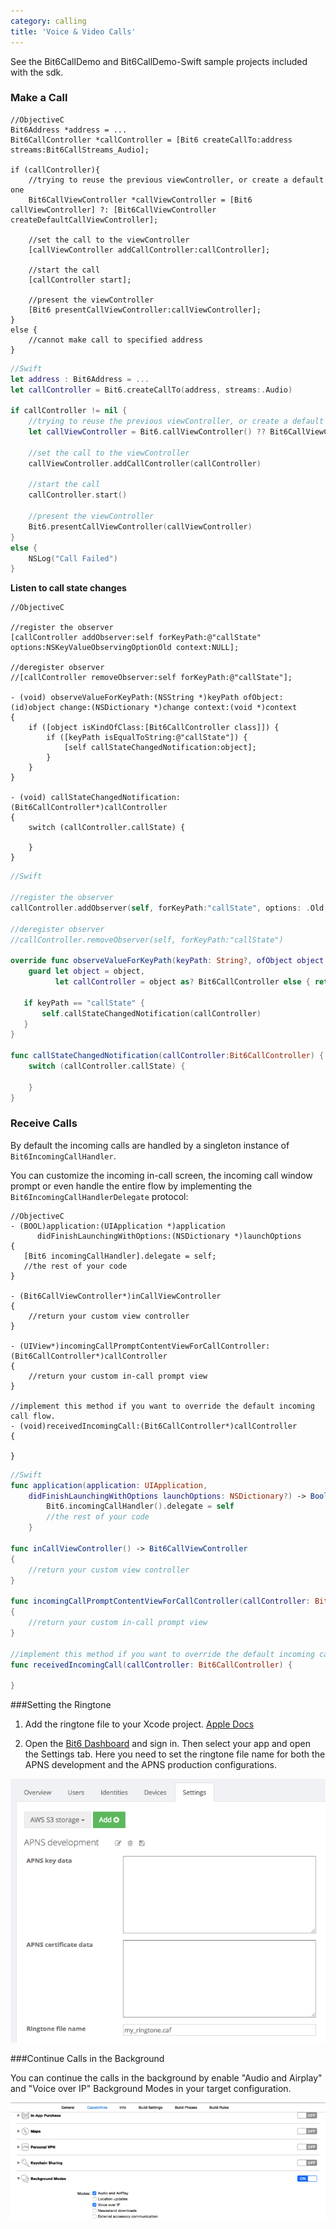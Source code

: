 ```yaml
---
category: calling
title: 'Voice & Video Calls'
---
```


See the Bit6CallDemo and Bit6CallDemo-Swift sample projects included with the sdk.

### Make a Call

```objc
//ObjectiveC
Bit6Address *address = ...
Bit6CallController *callController = [Bit6 createCallTo:address streams:Bit6CallStreams_Audio];

if (callController){
	//trying to reuse the previous viewController, or create a default one
	Bit6CallViewController *callViewController = [Bit6 callViewController] ?: [Bit6CallViewController createDefaultCallViewController];
	
	//set the call to the viewController
    [callViewController addCallController:callController];
    
    //start the call
    [callController start];
    
    //present the viewController
    [Bit6 presentCallViewController:callViewController];
}
else {
    //cannot make call to specified address
}
```
```swift
//Swift
let address : Bit6Address = ...
let callController = Bit6.createCallTo(address, streams:.Audio)

if callController != nil {
    //trying to reuse the previous viewController, or create a default one
    let callViewController = Bit6.callViewController() ?? Bit6CallViewController.createDefaultCallViewController()
    
    //set the call to the viewController
    callViewController.addCallController(callController)
    
    //start the call
    callController.start()
    
    //present the viewController
    Bit6.presentCallViewController(callViewController)
}
else {
    NSLog("Call Failed")
}
```

__Listen to call state changes__

```objc
//ObjectiveC

//register the observer
[callController addObserver:self forKeyPath:@"callState" options:NSKeyValueObservingOptionOld context:NULL];

//deregister observer
//[callController removeObserver:self forKeyPath:@"callState"];

- (void) observeValueForKeyPath:(NSString *)keyPath ofObject:(id)object change:(NSDictionary *)change context:(void *)context
{
    if ([object isKindOfClass:[Bit6CallController class]]) {
        if ([keyPath isEqualToString:@"callState"]) {
            [self callStateChangedNotification:object];
        }
    }
}

- (void) callStateChangedNotification:(Bit6CallController*)callController
{
	switch (callController.callState) {
	        
	}
}
```
```swift
//Swift

//register the observer
callController.addObserver(self, forKeyPath:"callState", options: .Old, context:nil)

//deregister observer
//callController.removeObserver(self, forKeyPath:"callState")

override func observeValueForKeyPath(keyPath: String?, ofObject object: AnyObject?, change: [String : AnyObject]?, context: UnsafeMutablePointer<Void>) {
	guard let object = object,
          let callController = object as? Bit6CallController else { return }

   if keyPath == "callState" {
       self.callStateChangedNotification(callController)
   }
}

func callStateChangedNotification(callController:Bit6CallController) {
	switch (callController.callState) {
	        
	}
}
```

### Receive Calls

By default the incoming calls are handled by a singleton instance of `Bit6IncomingCallHandler`. 

You can customize the incoming in-call screen, the incoming call window prompt or even handle the entire flow by implementing the `Bit6IncomingCallHandlerDelegate` protocol:

```objc
//ObjectiveC
- (BOOL)application:(UIApplication *)application 
      didFinishLaunchingWithOptions:(NSDictionary *)launchOptions
{
   [Bit6 incomingCallHandler].delegate = self;
   //the rest of your code
}

- (Bit6CallViewController*)inCallViewController
{
	//return your custom view controller
}

- (UIView*)incomingCallPromptContentViewForCallController:(Bit6CallController*)callController
{
	//return your custom in-call prompt view
}

//implement this method if you want to override the default incoming call flow.
- (void)receivedIncomingCall:(Bit6CallController*)callController
{
	
}
```
```swift
//Swift
func application(application: UIApplication, 
	didFinishLaunchingWithOptions launchOptions: NSDictionary?) -> Bool {
		Bit6.incomingCallHandler().delegate = self
		//the rest of your code
    }

func inCallViewController() -> Bit6CallViewController
{
	//return your custom view controller
}

func incomingCallPromptContentViewForCallController(callController: Bit6CallController) -> UIView? {
{
	//return your custom in-call prompt view
}

//implement this method if you want to override the default incoming call flow.
func receivedIncomingCall(callController: Bit6CallController) {
   
}
```

###Setting the Ringtone

1. Add the ringtone file to your Xcode project. [Apple Docs](https://developer.apple.com/library/ios/documentation/NetworkingInternet/Conceptual/RemoteNotificationsPG/Chapters/IPhoneOSClientImp.html#//apple_ref/doc/uid/TP40008194-CH103-SW6)

2. Open the [Bit6 Dashboard](https://dashboard.bit6.com) and sign in. Then select your app and open the Settings tab. Here you need to set the ringtone file name for both the APNS development and the APNS production configurations.

<img class="shot" src="images/ringtone.png"/>

###Continue Calls in the Background

You can continue the calls in the background by enable "Audio and Airplay" and "Voice over IP" Background Modes in your target configuration.

<img class="shot" src="images/background_calls.png"/>
